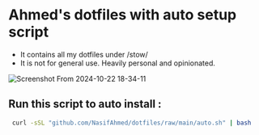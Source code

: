 # Ahmed's dotfiles with auto setup script
- It contains all my dotfiles under /stow/
- It is not for general use. Heavily personal and opinionated.

![Screenshot From 2024-10-22 18-34-11](https://github.com/user-attachments/assets/1af2c33f-3f20-4fe4-bcff-661846b50618)


## Run this script to auto install : 
```bash
 curl -sSL "github.com/NasifAhmed/dotfiles/raw/main/auto.sh" | bash
```
